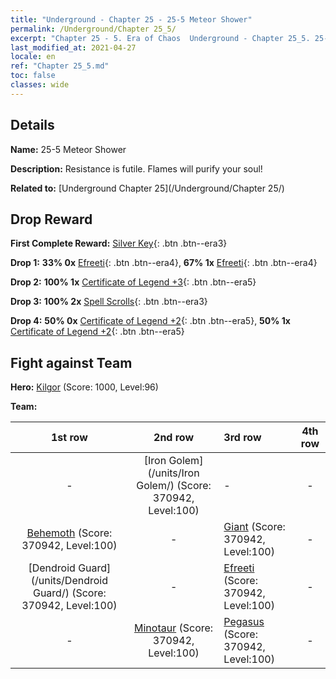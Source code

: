 ```yaml
---
title: "Underground - Chapter 25 - 25-5 Meteor Shower"
permalink: /Underground/Chapter 25_5/
excerpt: "Chapter 25 - 5. Era of Chaos  Underground - Chapter 25_5. 25-5 Meteor Shower"
last_modified_at: 2021-04-27
locale: en
ref: "Chapter 25_5.md"
toc: false
classes: wide
---
```


## Details

 **Name:** 25-5 Meteor Shower

 **Description:** Resistance is futile. Flames will purify your soul!

 **Related to:** [Underground Chapter 25](/Underground/Chapter 25/)

## Drop Reward

 **First Complete Reward:** [Silver Key](/Items/con_693/){: .btn .btn--era3}

 **Drop 1:** **33% 0x** [Efreeti](/Items/unt_231/){: .btn .btn--era4}, **67% 1x** [Efreeti](/Items/unt_231/){: .btn .btn--era4}

 **Drop 2:** **100% 1x** [Certificate of Legend +3](/Items/mat_88/){: .btn .btn--era5}

 **Drop 3:** **100% 2x** [Spell Scrolls](/Items/con_694/){: .btn .btn--era3}

 **Drop 4:** **50% 0x** [Certificate of Legend +2](/Items/mat_81/){: .btn .btn--era5}, **50% 1x** [Certificate of Legend +2](/Items/mat_81/){: .btn .btn--era5}


## Fight against Team
 **Hero:** [Kilgor](/heroes/Kilgor/) (Score: 1000, Level:96)

 **Team:**


  | 1st row | 2nd row | 3rd row | 4th row |
  |:----:|:----:|:----|:----:|
  | - | [Iron Golem](/units/Iron Golem/) (Score: 370942, Level:100)  | - | - |
  | [Behemoth](/units/Behemoth/) (Score: 370942, Level:100)  | - | [Giant](/units/Giant/) (Score: 370942, Level:100)  | - |
  | [Dendroid Guard](/units/Dendroid Guard/) (Score: 370942, Level:100)  | - | [Efreeti](/units/Efreeti/) (Score: 370942, Level:100)  | - |
  | - | [Minotaur](/units/Minotaur/) (Score: 370942, Level:100)  | [Pegasus](/units/Pegasus/) (Score: 370942, Level:100)  | - |


